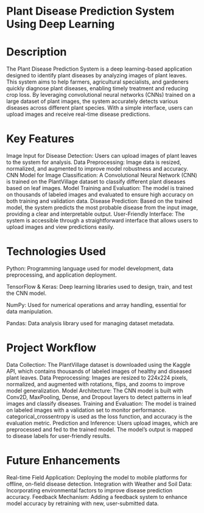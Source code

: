 # Plant Disease Prediction System Using Deep Learning

# Description

The Plant Disease Prediction System is a deep learning-based application designed to identify plant diseases by analyzing images of plant leaves. This system aims to help farmers, agricultural specialists, and gardeners quickly diagnose plant diseases, enabling timely treatment and reducing crop loss.
By leveraging convolutional neural networks (CNNs) trained on a large dataset of plant images, the system accurately detects various diseases across different plant species. With a simple interface, users can upload images and receive real-time disease predictions.

# Key Features

Image Input for Disease Detection: Users can upload images of plant leaves to the system for analysis.
Data Preprocessing: Image data is resized, normalized, and augmented to improve model robustness and accuracy.
CNN Model for Image Classification: A Convolutional Neural Network (CNN) is trained on the PlantVillage dataset to classify different plant diseases based on leaf images.
Model Training and Evaluation: The model is trained on thousands of labeled images and evaluated to ensure high accuracy on both training and validation data.
Disease Prediction: Based on the trained model, the system predicts the most probable disease from the input image, providing a clear and interpretable output.
User-Friendly Interface: The system is accessible through a straightforward interface that allows users to upload images and view predictions easily.

# Technologies Used
Python: Programming language used for model development, data preprocessing, and application deployment.

TensorFlow & Keras: Deep learning libraries used to design, train, and test the CNN model.

NumPy: Used for numerical operations and array handling, essential for data manipulation.

Pandas: Data analysis library used for managing dataset metadata.

# Project Workflow
Data Collection: The PlantVillage dataset is downloaded using the Kaggle API, which contains thousands of labeled images of healthy and diseased plant leaves.
Data Preprocessing: Images are resized to 224x224 pixels, normalized, and augmented with rotations, flips, and zooms to improve model generalization.
Model Architecture: The CNN model is built with Conv2D, MaxPooling, Dense, and Dropout layers to detect patterns in leaf images and classify diseases.
Training and Evaluation: The model is trained on labeled images with a validation set to monitor performance. categorical_crossentropy is used as the loss function, and accuracy is the evaluation metric.
Prediction and Inference: Users upload images, which are preprocessed and fed to the trained model. The model’s output is mapped to disease labels for user-friendly results.

# Future Enhancements
Real-time Field Application: Deploying the model to mobile platforms for offline, on-field disease detection.
Integration with Weather and Soil Data: Incorporating environmental factors to improve disease prediction accuracy.
Feedback Mechanism: Adding a feedback system to enhance model accuracy by retraining with new, user-submitted data.
